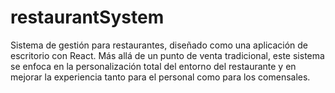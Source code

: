 # restaurantSystem
Sistema de gestión para restaurantes, diseñado como una aplicación de escritorio con React. Más allá de un punto de venta tradicional, este sistema se enfoca en la personalización total del entorno del restaurante y en mejorar la experiencia tanto para el personal como para los comensales.
